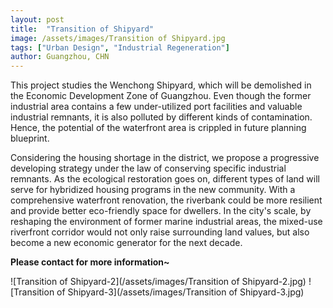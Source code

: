 ```yaml
---
layout: post
title:  "Transition of Shipyard"
image: /assets/images/Transition of Shipyard.jpg
tags: ["Urban Design", "Industrial Regeneration"]
author: Guangzhou, CHN
---
```


This project studies the Wenchong Shipyard, which will be demolished in the Economic Development Zone of Guangzhou. Even though the former industrial area contains a few under-utilized port facilities and valuable industrial remnants, it is also polluted by different kinds of contamination. Hence, the potential of the waterfront area is crippled in future planning blueprint. 

Considering the housing shortage in the district, we propose a progressive developing strategy under the law of conserving specific industrial remnants. As the ecological restoration goes on, different types of land will serve for hybridized housing programs in the new community. With a comprehensive waterfront renovation, the riverbank could be more resilient and provide better eco-friendly space for dwellers. In the city's scale, by reshaping the environment of former marine industrial areas, the mixed-use riverfront corridor would not only raise surrounding land values, but also become a new economic generator for the next decade.

**Please contact for more information~**

![Transition of Shipyard-2](/assets/images/Transition of Shipyard-2.jpg)
![Transition of Shipyard-3](/assets/images/Transition of Shipyard-3.jpg)
